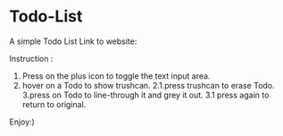 # Todo-List
A simple Todo List
Link to website:

Instruction :
1. Press on the plus icon to toggle the text input area.
2. hover on a Todo to show trushcan.
  2.1.press trushcan to erase Todo.
3.press on Todo to line-through it and grey it out.
  3.1 press again to return to original.

Enjoy:)
 
